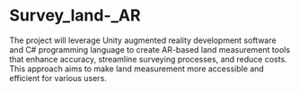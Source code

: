 # Survey_land-_AR
The project will leverage Unity augmented reality development software and C# programming language to create AR-based land measurement tools that enhance accuracy, streamline surveying processes, and reduce costs. This approach aims to make land measurement more accessible and efficient for various users.
